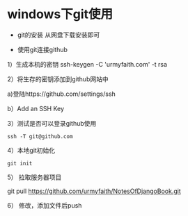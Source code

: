 # windows下git使用

* git的安装
从网盘下载安装即可

* 使用git连接github

1）生成本机的密钥
ssh-keygen -C 'urmyfaith.com' -t rsa

2）将生存的密钥添加到github网站中

a)登陆https://github.com/settings/ssh

b）Add an SSH Key

3）测试是否可以登录github使用

	ssh -T git@github.com

4）本地git初始化

    git init  
    
5） 拉取服务器项目

  git pull  https://github.com/urmyfaith/NotesOfDjangoBook.git
  
6） 修改，添加文件后push

